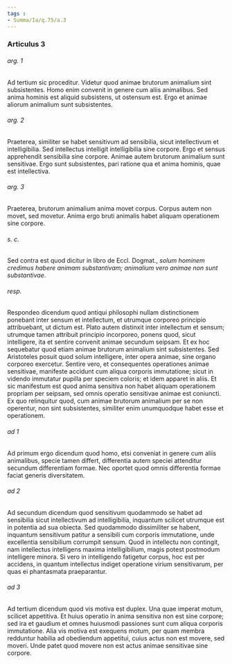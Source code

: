```yaml
---
tags : 
- Summa/Ia/q.75/a.3
---
```


### Articulus 3

###### arg. 1
Ad tertium sic proceditur. Videtur quod animae brutorum animalium sint subsistentes. Homo enim convenit in genere cum aliis animalibus. Sed anima hominis est aliquid subsistens, ut ostensum est. Ergo et animae aliorum animalium sunt subsistentes.

###### arg. 2
Praeterea, similiter se habet sensitivum ad sensibilia, sicut intellectivum et intelligibilia. Sed intellectus intelligit intelligibilia sine corpore. Ergo et sensus apprehendit sensibilia sine corpore. Animae autem brutorum animalium sunt sensitivae. Ergo sunt subsistentes, pari ratione qua et anima hominis, quae est intellectiva.

###### arg. 3
Praeterea, brutorum animalium anima movet corpus. Corpus autem non movet, sed movetur. Anima ergo bruti animalis habet aliquam operationem sine corpore.

###### s. c.
Sed contra est quod dicitur in libro de Eccl. Dogmat., *solum hominem credimus habere animam substantivam; animalium vero animae non sunt substantivae*.

###### resp.
Respondeo dicendum quod antiqui philosophi nullam distinctionem ponebant inter sensum et intellectum, et utrumque corporeo principio attribuebant, ut dictum est. Plato autem distinxit inter intellectum et sensum; utrumque tamen attribuit principio incorporeo, ponens quod, sicut intelligere, ita et sentire convenit animae secundum seipsam. Et ex hoc sequebatur quod etiam animae brutorum animalium sint subsistentes. Sed Aristoteles posuit quod solum intelligere, inter opera animae, sine organo corporeo exercetur. Sentire vero, et consequentes operationes animae sensitivae, manifeste accidunt cum aliqua corporis immutatione; sicut in videndo immutatur pupilla per speciem coloris; et idem apparet in aliis. Et sic manifestum est quod anima sensitiva non habet aliquam operationem propriam per seipsam, sed omnis operatio sensitivae animae est coniuncti. Ex quo relinquitur quod, cum animae brutorum animalium per se non operentur, non sint subsistentes, similiter enim unumquodque habet esse et operationem.

###### ad 1
Ad primum ergo dicendum quod homo, etsi conveniat in genere cum aliis animalibus, specie tamen differt, differentia autem speciei attenditur secundum differentiam formae. Nec oportet quod omnis differentia formae faciat generis diversitatem.

###### ad 2
Ad secundum dicendum quod sensitivum quodammodo se habet ad sensibilia sicut intellectivum ad intelligibilia, inquantum scilicet utrumque est in potentia ad sua obiecta. Sed quodammodo dissimiliter se habent, inquantum sensitivum patitur a sensibili cum corporis immutatione, unde excellentia sensibilium corrumpit sensum. Quod in intellectu non contingit, nam intellectus intelligens maxima intelligibilium, magis potest postmodum intelligere minora. Si vero in intelligendo fatigetur corpus, hoc est per accidens, in quantum intellectus indiget operatione virium sensitivarum, per quas ei phantasmata praeparantur.

###### ad 3
Ad tertium dicendum quod vis motiva est duplex. Una quae imperat motum, scilicet appetitiva. Et huius operatio in anima sensitiva non est sine corpore; sed ira et gaudium et omnes huiusmodi passiones sunt cum aliqua corporis immutatione. Alia vis motiva est exequens motum, per quam membra redduntur habilia ad obediendum appetitui, cuius actus non est movere, sed moveri. Unde patet quod movere non est actus animae sensitivae sine corpore.

